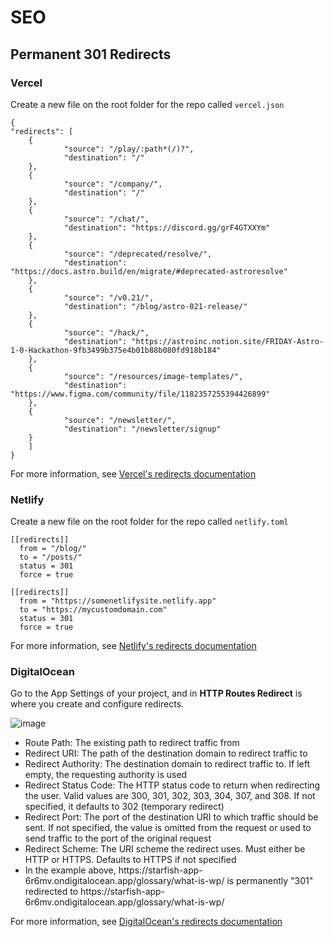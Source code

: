 # SEO

## Permanent 301 Redirects


### Vercel

Create a new file on the root folder for the repo called ```vercel.json```

```
{
"redirects": [
	{
			"source": "/play/:path*(/)?",
			"destination": "/"
	},
	{
			"source": "/company/",
			"destination": "/"
	},
	{
			"source": "/chat/",
			"destination": "https://discord.gg/grF4GTXXYm"
	},
	{
			"source": "/deprecated/resolve/",
			"destination": "https://docs.astro.build/en/migrate/#deprecated-astroresolve"
	},
	{
			"source": "/v0.21/",
			"destination": "/blog/astro-021-release/"
	},
	{
			"source": "/hack/",
			"destination": "https://astroinc.notion.site/FRIDAY-Astro-1-0-Hackathon-9fb3499b375e4b01b88b080fd918b184"
	},
	{
			"source": "/resources/image-templates/",
			"destination": "https://www.figma.com/community/file/1182357255394426899"
	},
	{
			"source": "/newsletter/",
			"destination": "/newsletter/signup"
	}
	]
}
```

For more information, see [Vercel's redirects documentation](https://vercel.com/docs/edge-network/redirects#static-redirects)

### Netlify

Create a new file on the root folder for the repo called ```netlify.toml```

```
[[redirects]]
  from = "/blog/"
  to = "/posts/"
  status = 301
  force = true

[[redirects]]
  from = "https://somenetlifysite.netlify.app"
  to = "https://mycustomdomain.com"
  status = 301
  force = true
```

For more information, see [Netlify's redirects documentation](https://docs.netlify.com/configure-builds/file-based-configuration/#redirects)

### DigitalOcean

Go to the App Settings of your project, and in **HTTP Routes Redirect** is where you create and configure redirects.

![image](https://github.com/astrowp/docs/assets/170225022/710f46d6-2f82-4e86-a859-85d2e66e6650)

- Route Path: The existing path to redirect traffic from
- Redirect URI: The path of the destination domain to redirect traffic to
- Redirect Authority: The destination domain to redirect traffic to. If left empty, the requesting authority is used
- Redirect Status Code: The HTTP status code to return when redirecting the user. Valid values are 300, 301, 302, 303, 304, 307, and 308. If not specified, it defaults to 302 (temporary redirect)
- Redirect Port: The port of the destination URI to which traffic should be sent. If not specified, the value is omitted from the request or used to send traffic to the port of the original request
- Redirect Scheme: The URI scheme the redirect uses. Must either be HTTP or HTTPS. Defaults to HTTPS if not specified
- In the example above, https<span>://</span>starfish-app-6r6mv.ondigitalocean.app/glossary/what-is-wp/ is permanently "301" redirected to https<span>://</span>starfish-app-6r6mv.ondigitalocean.app/glossary/what-is-wp/

For more information, see [DigitalOcean's redirects documentation](https://docs.digitalocean.com/products/app-platform/how-to/url-rewrites/)
